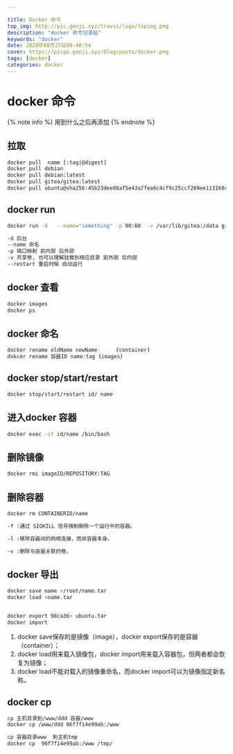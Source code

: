 ```yaml
---

title: Docker 命令
top_img: http://pic.genji.xyz/travis/logo/topimg.png
description: "docker 命令记录贴"
keywords: "docker"
date: 2020年08月27日09:40:54
cover: https://picgo.genji.xyz/blog/posts/docker.png
tags: [docker]
categories: docker
---
```

# docker 命令

{% note info %}
 用到什么之后再添加
{% endnote %}

## 拉取

```bash
docker pull  name [:tag|@digest]
docker pull debian
docker pull debian:latest
docker pull gitea/gitea:latest
docker pull ubuntu@sha256:45b23dee08af5e43a7fea6c4cf9c25ccf269ee113168c19722f87876677c5cb2
```


## docker run
```bash
docker run -d   --name="something" -p 90:80  -v /var/lib/gitea:/data gitea/gitea:latest --restart=always

-d 后台
--name 命名
-p 端口映射 前内部 后外部
-v 共享卷, 也可以理解挂载到相应目录 前外部 后内部
--restart 重启时候 自动运行
```


## docker 查看
```bash
docker images
docker ps
```

## docker 命名
```bash
docker rename oldName newName      (container) 
dokcer rename 容器ID name:tag (images)
```


##  docker stop/start/restart
```bash
docker stop/start/restart id/ name
```


## 进入docker 容器
```bash
docker exec -it id/name /bin/bash
```

## 删除镜像
```bash
docker rmi imageID/REPOSITORY:TAG
```


## 删除容器
```bash
docker rm CONTAINERID/name

-f :通过 SIGKILL 信号强制删除一个运行中的容器。

-l :移除容器间的网络连接，而非容器本身。

-v :删除与容器关联的卷。
```



## docker 导出
```bash
docker save name >/root/name.tar
docker load <name.tar


docker export 98ca36> ubuntu.tar
docker import
```

1. docker save保存的是镜像（image），docker export保存的是容器（container）；
2. docker load用来载入镜像包，docker import用来载入容器包，但两者都会恢复为镜像；
3. docker load不能对载入的镜像重命名，而docker import可以为镜像指定新名称。

## docker cp

```bash
cp 主机目录到/www/ddd 容器/www
docker cp /www/ddd 96f7f14e99ab:/www

cp 容器目录www  到主机tmp
docker cp  96f7f14e99ab:/www /tmp/

```

 
